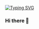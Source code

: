 [![Typing SVG](https://readme-typing-svg.demolab.com?font=Fira+Code&pause=1000&color=25F7C7&center=true&vCenter=true&width=435&lines=Robotics+Software+Engineer;Full-stack+developer;Looking+for+an+opportunity)](https://git.io/typing-svg)
### Hi there 👋 

<!--
**PrimoKu/PrimoKu** is a ✨ _special_ ✨ repository because its `README.md` (this file) appears on your GitHub profile.

Here are some ideas to get you started:

- 🔭 I’m currently working on ...
- 🌱 I’m currently learning ...
- 👯 I’m looking to collaborate on ...
- 🤔 I’m looking for help with ...
- 💬 Ask me about ...
- 📫 How to reach me: ...
- 😄 Pronouns: ...
- ⚡ Fun fact: ...
-->
